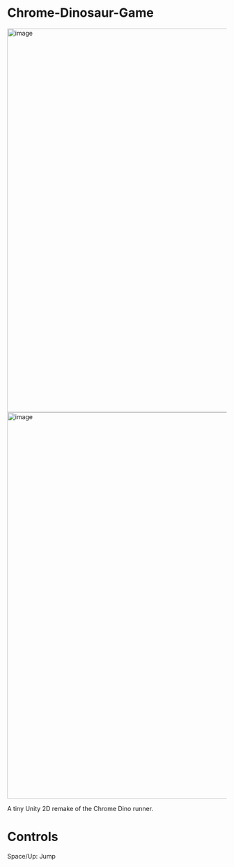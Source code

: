 # Chrome-Dinosaur-Game

<img width="1597" height="879" alt="image" src="https://github.com/user-attachments/assets/9b9878d5-2464-4f7f-98b7-dbf171c0baa1" />

<img width="1593" height="885" alt="image" src="https://github.com/user-attachments/assets/e69a58d3-3834-4725-9a9b-0f5106e803c2" />


A tiny Unity 2D remake of the Chrome Dino runner.

# Controls

Space/Up: Jump
